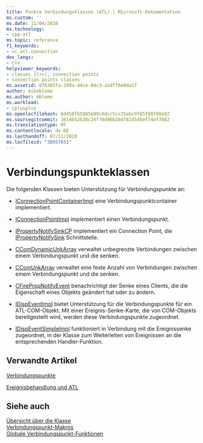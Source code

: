 ```yaml
---
title: Punkte Verbindungsklassen (ATL) | Microsoft-Dokumentation
ms.custom: ''
ms.date: 11/04/2016
ms.technology:
- cpp-atl
ms.topic: reference
f1_keywords:
- vc.atl.connection
dev_langs:
- C++
helpviewer_keywords:
- classes [C++], connection points
- connection points classes
ms.assetid: 076365fa-299a-4dce-84c3-a5dff0e0da1f
author: mikeblome
ms.author: mblome
ms.workload:
- cplusplus
ms.openlocfilehash: 6d458fb5805b99c8dcc5cc25abc9f85f88f08e92
ms.sourcegitcommit: 3614b52b28c24f70d90b20d781d548ef74ef7082
ms.translationtype: MT
ms.contentlocale: de-DE
ms.lasthandoff: 07/11/2018
ms.locfileid: "38957651"
---
```

# <a name="connection-points-classes"></a>Verbindungspunkteklassen
Die folgenden Klassen bieten Unterstützung für Verbindungspunkte an:  
  
-   [IConnectionPointContainerImpl](../atl/reference/iconnectionpointcontainerimpl-class.md) eine Verbindungspunktcontainer implementiert.  
  
-   [IConnectionPointImpl](../atl/reference/iconnectionpointimpl-class.md) implementiert einen Verbindungspunkt.  
  
-   [IPropertyNotifySinkCP](../atl/reference/ipropertynotifysinkcp-class.md) implementiert ein Connection Point, die [IPropertyNotifySink](http://msdn.microsoft.com/library/windows/desktop/ms692638) Schnittstelle.  
  
-   [CComDynamicUnkArray](../atl/reference/ccomdynamicunkarray-class.md) verwaltet unbegrenzte Verbindungen zwischen einem Verbindungspunkt und die senken.  
  
-   [CComUnkArray](../atl/reference/ccomunkarray-class.md) verwaltet eine feste Anzahl von Verbindungen zwischen einem Verbindungspunkt und die senken.  
  
-   [CFirePropNotifyEvent](../atl/reference/cfirepropnotifyevent-class.md) benachrichtigt der Senke eines Clients, die die Eigenschaft eines Objekts geändert hat oder zu ändern.  
  
-   [IDispEventImpl](../atl/reference/idispeventimpl-class.md) bietet Unterstützung für die Verbindungspunkte für ein ATL-COM-Objekt. Mit einer Ereignis-Senke-Karte, die von COM-Objekts bereitgestellt wird, werden diese Verbindungspunkte zugeordnet.  
  
-   [IDispEventSimpleImpl](../atl/reference/idispeventsimpleimpl-class.md) funktioniert in Verbindung mit die Ereignissenke zugeordnet, in der Klasse zum Weiterleiten von Ereignissen an die entsprechenden Handler-Funktion.  
  
## <a name="related-articles"></a>Verwandte Artikel  
 [Verbindungspunkte](../atl/atl-connection-points.md)  
  
 [Ereignisbehandlung und ATL](../atl/event-handling-and-atl.md)  
  
## <a name="see-also"></a>Siehe auch  
 [Übersicht über die Klasse](../atl/atl-class-overview.md)   
 [Verbindungspunkt-Makros](../atl/reference/connection-point-macros.md)   
 [Globale Verbindungspunkt-Funktionen](../atl/reference/connection-point-global-functions.md)

